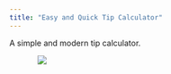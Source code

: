 ```yaml
---
title: "Easy and Quick Tip Calculator"
---
```


A simple and modern tip calculator.

<img src="/static/screenshot.png" style="max-width: 80%; margin: 0 auto; max-height: 80vh; display: block;">